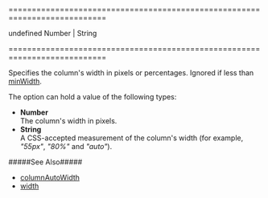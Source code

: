 ===========================================================================
<!--default-->undefined<!--/default-->
<!--type-->Number | String<!--/type-->
===========================================================================

<!--shortDescription-->
Specifies the column's width in pixels or percentages. Ignored if less than [minWidth](/Documentation/ApiReference/UI_Widgets/dxDataGrid/Configuration/columns/#minWidth).
<!--/shortDescription-->

<!--fullDescription-->
The option can hold a value of the following types:

 - **Number**  
    The column's width in pixels.
 - **String**  
    A CSS-accepted measurement of the column's width (for example, *"55px"*, *"80%"* and *"auto"*).

#####See Also#####
- [columnAutoWidth]({basewidgetpath}/Configuration/#columnAutoWidth)
- [width]({basewidgetpath}/Configuration/#width)
<!--/fullDescription-->